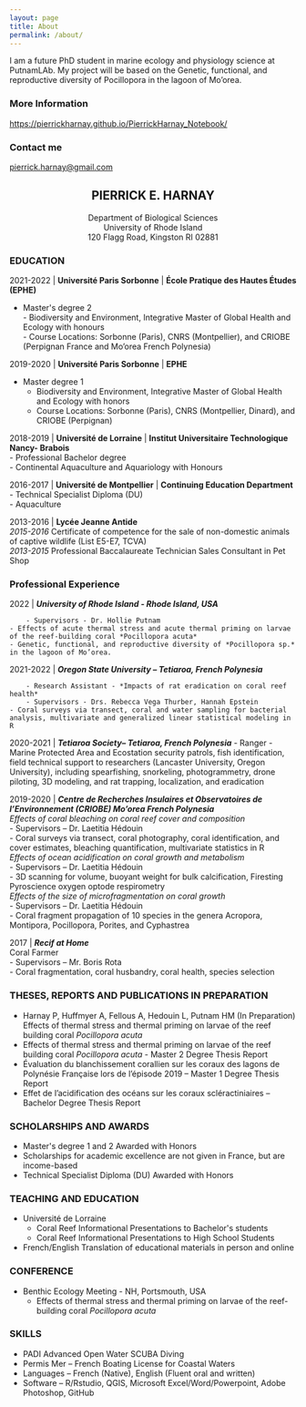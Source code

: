 ```yaml
---
layout: page
title: About
permalink: /about/
---
```


I am a future PhD student in marine ecology and physiology science at PutnamLAb. My project will be based on the Genetic, functional, and reproductive diversity of Pocillopora in the lagoon of Mo’orea. 


### More Information

https://pierrickharnay.github.io/PierrickHarnay_Notebook/

### Contact me

[pierrick.harnay@gmail.com](mailto:Pierrick_harnay@uri.com)

## <center> PIERRICK E. HARNAY </center>

<center>Department of Biological Sciences</center>
<center>University of Rhode Island</center>
<center>120 Flagg Road, Kingston RI 02881</center>


### EDUCATION
2021-2022 | **Université Paris Sorbonne** | **École Pratique des Hautes Études (EPHE)** 

- Master's degree 2  
		- Biodiversity and Environment, Integrative Master of Global Health and Ecology with honours   
		- Course Locations: Sorbonne (Paris), CNRS (Montpellier), and CRIOBE
			  (Perpignan France and Mo’orea French Polynesia)  
		

2019-2020 | **Université Paris Sorbonne** | **EPHE**   
 - Master degree 1   
    - Biodiversity and Environment, Integrative Master of Global Health and Ecology with honors   
    - Course Locations: Sorbonne (Paris), CNRS (Montpellier, Dinard),  and CRIOBE (Perpignan)  

2018-2019 | **Université de Lorraine** | **Institut Universitaire Technologique Nancy- Brabois**  
	- Professional Bachelor degree   
		- Continental Aquaculture and Aquariology with Honours   
		

2016-2017 | **Université de Montpellier** | **Continuing Education Department**   
	- Technical Specialist Diploma (DU)  
		- Aquaculture   
		

2013-2016 | **Lycée Jeanne Antide**   
*2015-2016* Certificate of competence for the sale of non-domestic animals of captive wildlife (List E5-E7, TCVA)   
*2013-2015* Professional Baccalaureate Technician Sales Consultant in Pet Shop   

### Professional Experience
2022 | ***University of Rhode Island - Rhode Island, USA***

		- Supervisors - Dr. Hollie Putnam
	- Effects of acute thermal stress and acute thermal priming on larvae of the reef-building coral *Pocillopora acuta*
	- Genetic, functional, and reproductive diversity of *Pocillopora sp.* in the lagoon of Mo’orea.

2021-2022 | ***Oregon State University – Tetiaroa, French Polynesia***

		- Research Assistant - *Impacts of rat eradication on coral reef health*
		- Supervisors - Drs. Rebecca Vega Thurber, Hannah Epstein
	- Coral surveys via transect, coral and water sampling for bacterial analysis, multivariate and generalized linear statistical modeling in R
	

2020-2021 | ***Tetiaroa Society– Tetiaroa, French Polynesia***
		- Ranger 
	- Marine Protected Area and Ecostation security patrols, fish identification, field technical support to researchers (Lancaster University, Oregon University), including spearfishing, snorkeling, 	  photogrammetry, drone piloting, 3D modeling, and rat trapping, localization, and eradication

2019-2020 | ***Centre de Recherches Insulaires et Observatoires de l’Environnement (CRIOBE) Mo’orea French Polynesia***   
	*Effects of coral bleaching on coral reef cover and composition*   
		- Supervisors – Dr. Laetitia Hédouin   
	- Coral surveys via transect, coral photography, coral identification, and cover estimates, bleaching quantification, multivariate statistics in R   
		*Effects of ocean acidification on coral growth and metabolism*   
		- Supervisors – Dr. Laetitia Hédouin   
	- 3D scanning for volume, buoyant weight for bulk calcification, Firesting Pyroscience oxygen optode respirometry   
		*Effects of the size of microfragmentation on coral growth*   
		- Supervisors – Dr. Laetitia Hédouin   
	- Coral fragment propagation of 10 species in the genera Acropora, Montipora, Pocillopora, Porites, and Cyphastrea   

2017 | ***Recif at Home***   
	Coral Farmer   
	- Supervisors – Mr. Boris Rota   
	- Coral fragmentation, coral husbandry, coral health, species selection   

### THESES, REPORTS AND PUBLICATIONS IN PREPARATION
- Harnay P, Huffmyer A, Fellous A, Hedouin L, Putnam HM (In Preparation) Effects of thermal stress and thermal priming on larvae of the reef building coral *Pocillopora acuta*   
- Effects of thermal stress and thermal priming on larvae of the reef building coral *Pocillopora acuta* - Master 2 Degree Thesis Report   
- Évaluation du blanchissement corallien sur les coraux des lagons de Polynésie Française lors de l’épisode 2019 – Master 1 Degree Thesis Report   
- Effet de l’acidification des océans sur les coraux scléractiniaires – Bachelor Degree Thesis Report   
	
### SCHOLARSHIPS AND AWARDS
- Master's degree 1 and 2 Awarded with Honors   
- Scholarships for academic excellence are not given in France, but are income-based   
- Technical Specialist Diploma (DU) Awarded with Honors   

### TEACHING AND EDUCATION
- Université de Lorraine 
	- Coral Reef Informational Presentations to Bachelor's students   
	- Coral Reef Informational Presentations to High School Students 
- French/English Translation of educational materials in person and online   

### CONFERENCE
- Benthic Ecology Meeting - NH, Portsmouth, USA 
	- Effects of thermal stress and thermal priming on larvae of the reef-building coral *Pocillopora acuta*

### SKILLS 
- PADI Advanced Open Water SCUBA Diving
- Permis Mer – French Boating License for Coastal Waters
- Languages – French (Native), English (Fluent oral and written)
- Software – R/Rstudio, QGIS, Microsoft Excel/Word/Powerpoint, Adobe Photoshop, GitHub

